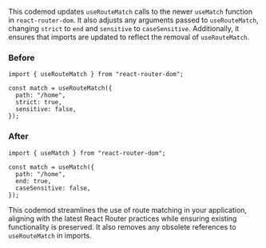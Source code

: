 

This codemod updates `useRouteMatch` calls to the newer `useMatch` function in `react-router-dom`. It also adjusts any arguments passed to `useRouteMatch`, changing `strict` to `end` and `sensitive` to `caseSensitive`. Additionally, it ensures that imports are updated to reflect the removal of `useRouteMatch`.

### Before

```tsx
import { useRouteMatch } from "react-router-dom";

const match = useRouteMatch({
  path: "/home",
  strict: true,
  sensitive: false,
});
```

### After

```tsx
import { useMatch } from "react-router-dom";

const match = useMatch({
  path: "/home",
  end: true,
  caseSensitive: false,
});
```

This codemod streamlines the use of route matching in your application, aligning with the latest React Router practices while ensuring existing functionality is preserved. It also removes any obsolete references to `useRouteMatch` in imports.